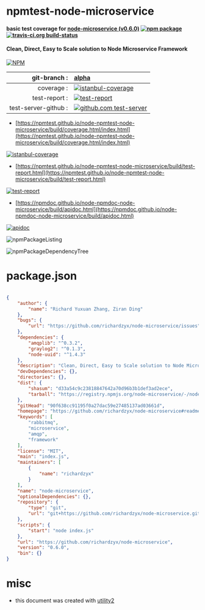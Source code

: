 # npmtest-node-microservice

#### basic test coverage for  [node-microservice (v0.6.0)](https://github.com/richardzyx/node-microservice#readme)  [![npm package](https://img.shields.io/npm/v/npmtest-node-microservice.svg?style=flat-square)](https://www.npmjs.org/package/npmtest-node-microservice) [![travis-ci.org build-status](https://api.travis-ci.org/npmtest/node-npmtest-node-microservice.svg)](https://travis-ci.org/npmtest/node-npmtest-node-microservice)

#### Clean, Direct, Easy to Scale solution to Node Microservice Framework

[![NPM](https://nodei.co/npm/node-microservice.png?downloads=true&downloadRank=true&stars=true)](https://www.npmjs.com/package/node-microservice)

| git-branch : | [alpha](https://github.com/npmtest/node-npmtest-node-microservice/tree/alpha)|
|--:|:--|
| coverage : | [![istanbul-coverage](https://npmtest.github.io/node-npmtest-node-microservice/build/coverage.badge.svg)](https://npmtest.github.io/node-npmtest-node-microservice/build/coverage.html/index.html)|
| test-report : | [![test-report](https://npmtest.github.io/node-npmtest-node-microservice/build/test-report.badge.svg)](https://npmtest.github.io/node-npmtest-node-microservice/build/test-report.html)|
| test-server-github : | [![github.com test-server](https://npmtest.github.io/node-npmtest-node-microservice/GitHub-Mark-32px.png)](https://npmtest.github.io/node-npmtest-node-microservice/build/app/index.html) | | build-artifacts : | [![build-artifacts](https://npmtest.github.io/node-npmtest-node-microservice/glyphicons_144_folder_open.png)](https://github.com/npmtest/node-npmtest-node-microservice/tree/gh-pages/build)|

- [https://npmtest.github.io/node-npmtest-node-microservice/build/coverage.html/index.html](https://npmtest.github.io/node-npmtest-node-microservice/build/coverage.html/index.html)

[![istanbul-coverage](https://npmtest.github.io/node-npmtest-node-microservice/build/screenCapture.buildCi.browser.%252Ftmp%252Fbuild%252Fcoverage.lib.html.png)](https://npmtest.github.io/node-npmtest-node-microservice/build/coverage.html/index.html)

- [https://npmtest.github.io/node-npmtest-node-microservice/build/test-report.html](https://npmtest.github.io/node-npmtest-node-microservice/build/test-report.html)

[![test-report](https://npmtest.github.io/node-npmtest-node-microservice/build/screenCapture.buildCi.browser.%252Ftmp%252Fbuild%252Ftest-report.html.png)](https://npmtest.github.io/node-npmtest-node-microservice/build/test-report.html)

- [https://npmdoc.github.io/node-npmdoc-node-microservice/build/apidoc.html](https://npmdoc.github.io/node-npmdoc-node-microservice/build/apidoc.html)

[![apidoc](https://npmdoc.github.io/node-npmdoc-node-microservice/build/screenCapture.buildCi.browser.%252Ftmp%252Fbuild%252Fapidoc.html.png)](https://npmdoc.github.io/node-npmdoc-node-microservice/build/apidoc.html)

![npmPackageListing](https://npmtest.github.io/node-npmtest-node-microservice/build/screenCapture.npmPackageListing.svg)

![npmPackageDependencyTree](https://npmtest.github.io/node-npmtest-node-microservice/build/screenCapture.npmPackageDependencyTree.svg)



# package.json

```json

{
    "author": {
        "name": "Richard Yuxuan Zhang, Ziran Ding"
    },
    "bugs": {
        "url": "https://github.com/richardzyx/node-microservice/issues"
    },
    "dependencies": {
        "amqplib": "^0.3.2",
        "graylog2": "^0.1.3",
        "node-uuid": "^1.4.3"
    },
    "description": "Clean, Direct, Easy to Scale solution to Node Microservice Framework",
    "devDependencies": {},
    "directories": {},
    "dist": {
        "shasum": "d33a54c9c23818847642a70d96b3b1def3ad2ece",
        "tarball": "https://registry.npmjs.org/node-microservice/-/node-microservice-0.6.0.tgz"
    },
    "gitHead": "90f638cc91195f0a27dac59e27485137ad03661d",
    "homepage": "https://github.com/richardzyx/node-microservice#readme",
    "keywords": [
        "rabbitmq",
        "microservice",
        "amqp",
        "framework"
    ],
    "license": "MIT",
    "main": "index.js",
    "maintainers": [
        {
            "name": "richardzyx"
        }
    ],
    "name": "node-microservice",
    "optionalDependencies": {},
    "repository": {
        "type": "git",
        "url": "git+https://github.com/richardzyx/node-microservice.git"
    },
    "scripts": {
        "start": "node index.js"
    },
    "url": "https://github.com/richardzyx/node-microservice",
    "version": "0.6.0",
    "bin": {}
}
```



# misc
- this document was created with [utility2](https://github.com/kaizhu256/node-utility2)
